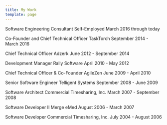 ```yaml
---
title: My Work
template: page
---
```


Software Engineering Consultant
Self-Employed
March 2016 through today

Co-Founder and Chief Technical Officer
TaskTorch
September 2014 - March 2016

Chief Technical Officer
Adzerk
June 2012 - September 2014

Development Manager
Rally Software
April 2010 - May 2012

Chief Technical Officer & Co-Founder
AgileZen
June 2009 - April 2010

Senior Software Engineer
Telligent Systems
September 2008 - June 2009

Software Architect
Commercial Timesharing, Inc.
March 2007 - September 2008

Software Developer II
Merge eMed
August 2006 - March 2007

Software Developer
Commercial Timesharing, Inc.
July 2004 - August 2006
